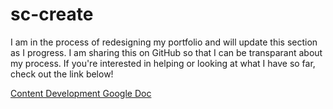 # sc-create
I am in the process of redesigning my portfolio and will update this section as I progress. I am sharing this on GitHub so that I can be transparant about my process. If you're interested in helping or looking at what I have so far, check out the link below!

<a href="https://docs.google.com/document/d/1ffIa52xWWq6g1SqM6nX4Yj-4_DCv9R8R44Wd9YgK4ns/edit?usp=sharing" target="_blank">Content Development Google Doc</a>

